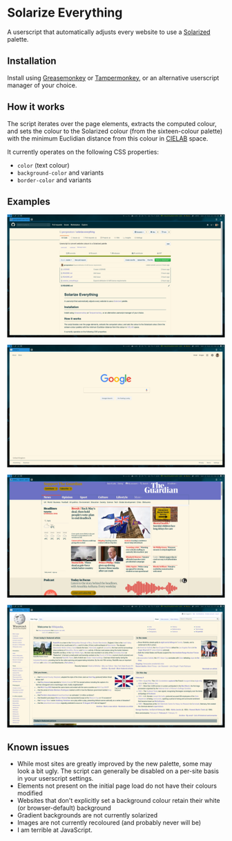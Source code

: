 # Solarize Everything

A userscript that automatically adjusts every website to use a
[Solarized](https://ethanschoonover.com/solarized/) palette.

## Installation

Install using
[Greasemonkey](https://addons.mozilla.org/en-GB/firefox/addon/greasemonkey/) or
[Tampermonkey](https://chrome.google.com/webstore/detail/tampermonkey/dhdgffkkebhmkfjojejmpbldmpobfkfo?hl=en),
or an alternative userscript manager of your choice.

## How it works

The script iterates over the page elements, extracts the computed colour, and
sets the colour to the Solarized colour (from the sixteen-colour palette) with
the minimum Euclidian distance from this colour in
[CIELAB](https://en.wikipedia.org/wiki/CIELAB_color_space) space.

It currently operates on the following CSS properties:
* `color` (text colour)
* `background-color` and variants
* `border-color` and variants

## Examples

![](examples/github.png)

![](examples/google.png)

![](examples/guardian.png)

![](examples/wikipedia.png)

## Known issues

* While most sites are greatly improved by the new palette, some may look a bit
  ugly. The script can generally be disabled on a per-site basis in your
  userscript settings.
* Elements not present on the initial page load do not have their colours
  modified
* Websites that don't explicitly set a background colour retain their white (or
  browser-default) background
* Gradient backgrounds are not currently solarized
* Images are not currently recoloured (and probably never will be)
* I am terrible at JavaScript.
